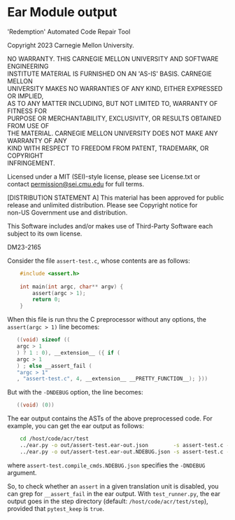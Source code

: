 # Ear Module output

<legal>  
'Redemption' Automated Code Repair Tool  
  
Copyright 2023 Carnegie Mellon University.  
  
NO WARRANTY. THIS CARNEGIE MELLON UNIVERSITY AND SOFTWARE ENGINEERING  
INSTITUTE MATERIAL IS FURNISHED ON AN 'AS-IS' BASIS. CARNEGIE MELLON  
UNIVERSITY MAKES NO WARRANTIES OF ANY KIND, EITHER EXPRESSED OR IMPLIED,  
AS TO ANY MATTER INCLUDING, BUT NOT LIMITED TO, WARRANTY OF FITNESS FOR  
PURPOSE OR MERCHANTABILITY, EXCLUSIVITY, OR RESULTS OBTAINED FROM USE OF  
THE MATERIAL. CARNEGIE MELLON UNIVERSITY DOES NOT MAKE ANY WARRANTY OF ANY  
KIND WITH RESPECT TO FREEDOM FROM PATENT, TRADEMARK, OR COPYRIGHT  
INFRINGEMENT.  
  
Licensed under a MIT (SEI)-style license, please see License.txt or  
contact permission@sei.cmu.edu for full terms.  
  
[DISTRIBUTION STATEMENT A] This material has been approved for public  
release and unlimited distribution.  Please see Copyright notice for  
non-US Government use and distribution.  
  
This Software includes and/or makes use of Third-Party Software each  
subject to its own license.  
  
DM23-2165  
</legal>  

Consider the file `assert-test.c`, whose contents are as follows:
```c
    #include <assert.h>
    
    int main(int argc, char** argv) {
        assert(argc > 1);
        return 0;
    }
```

When this file is run thru the C preprocessor without any options, the `assert(argc > 1)` line becomes:

```c
   ((void) sizeof ((
   argc > 1
   ) ? 1 : 0), __extension__ ({ if (
   argc > 1
   ) ; else __assert_fail (
   "argc > 1"
   , "assert-test.c", 4, __extension__ __PRETTY_FUNCTION__); }))
```

But with the `-DNDEBUG` option, the line becomes:

```c
   ((void) (0))
```

The ear output contains the ASTs of the above preprocessed code.  For example, you can get the ear output as follows:

```bash
    cd /host/code/acr/test
    ../ear.py -o out/assert-test.ear-out.json        -s assert-test.c -c autogen
    ../ear.py -o out/assert-test.ear-out.NDEBUG.json -s assert-test.c -c assert-test.compile_cmds.NDEBUG.json
```

where `assert-test.compile_cmds.NDEBUG.json` specifies the `-DNDEBUG` argument.

So, to check whether an `assert` in a given translation unit is disabled, you can grep for `__assert_fail` in the ear output.  With `test_runner.py`, the ear output goes in the step directory (default: `/host/code/acr/test/step`), provided that `pytest_keep` is `true`.
